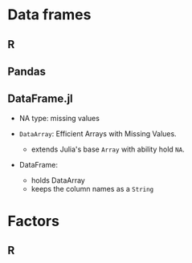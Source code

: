 # Data frames

## R

## Pandas

## DataFrame.jl

- NA type: missing values

- `DataArray`: Efficient Arrays with Missing Values.
  - extends Julia's base `Array` with ability hold `NA`.

- DataFrame: 
  - holds DataArray
  - keeps the column names as a `String`

# Factors

## R


